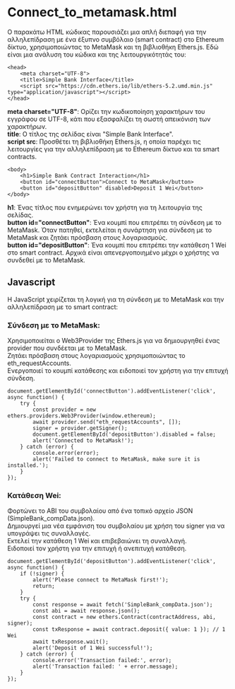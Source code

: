 # Connect_to_metamask.html
Ο παρακάτω HTML κώδικας παρουσιάζει μια απλή διεπαφή για την αλληλεπίδραση με ένα έξυπνο συμβόλαιο (smart contract) στο Ethereum δίκτυο, χρησιμοποιώντας το MetaMask και τη βιβλιοθήκη Ethers.js. Εδώ είναι μια ανάλυση του κώδικα και της λειτουργικότητάς του:
```
<head>
    <meta charset="UTF-8">
    <title>Simple Bank Interface</title>
    <script src="https://cdn.ethers.io/lib/ethers-5.2.umd.min.js" type="application/javascript"></script>
</head>
```
**meta charset="UTF-8"**: Ορίζει την κωδικοποίηση χαρακτήρων του εγγράφου σε UTF-8, κάτι που εξασφαλίζει τη σωστή απεικόνιση των χαρακτήρων.<br>
**title**: Ο τίτλος της σελίδας είναι "Simple Bank Interface".<br>
**script src**: Προσθέτει τη βιβλιοθήκη Ethers.js, η οποία παρέχει τις λειτουργίες για την αλληλεπίδραση με το Ethereum δίκτυο και τα smart contracts.<br>

```
<body>
    <h1>Simple Bank Contract Interaction</h1>
    <button id="connectButton">Connect to MetaMask</button>
    <button id="depositButton" disabled>Deposit 1 Wei</button>
</body>
```
**h1**: Ένας τίτλος που ενημερώνει τον χρήστη για τη λειτουργία της σελίδας.<br>
**button id="connectButton"**: Ένα κουμπί που επιτρέπει τη σύνδεση με το MetaMask. Όταν πατηθεί, εκτελείται η συνάρτηση για σύνδεση με το MetaMask και ζητάει πρόσβαση στους λογαριασμούς.<br>
**button id="depositButton"**: Ένα κουμπί που επιτρέπει την κατάθεση 1 Wei στο smart contract. Αρχικά είναι απενεργοποιημένο μέχρι ο χρήστης να συνδεθεί με το MetaMask.<br>
## Javascript
H JavaScript χειρίζεται τη λογική για τη σύνδεση με το MetaMask και την αλληλεπίδραση με το smart contract:
### Σύνδεση με το MetaMask:
Χρησιμοποιείται ο Web3Provider της Ethers.js για να δημιουργηθεί ένας provider που συνδέεται με το MetaMask.<br>
Ζητάει πρόσβαση στους λογαριασμούς χρησιμοποιώντας το eth_requestAccounts.<br>
Ενεργοποιεί το κουμπί κατάθεσης και ειδοποιεί τον χρήστη για την επιτυχή σύνδεση.<br>
```
document.getElementById('connectButton').addEventListener('click', async function() {
    try {
        const provider = new ethers.providers.Web3Provider(window.ethereum);
        await provider.send("eth_requestAccounts", []);
        signer = provider.getSigner();
        document.getElementById('depositButton').disabled = false;
        alert('Connected to MetaMask!');
    } catch (error) {
        console.error(error);
        alert('Failed to connect to MetaMask, make sure it is installed.');
    }
});

```

### Κατάθεση Wei:
Φορτώνει το ABI του συμβολαίου από ένα τοπικό αρχείο JSON (SimpleBank_compData.json).<br>
Δημιουργεί μια νέα εμφάνιση του συμβολαίου με χρήση του signer για να υπογράψει τις συναλλαγές.<br>
Εκτελεί την κατάθεση 1 Wei και επιβεβαιώνει τη συναλλαγή.<br>
Ειδοποιεί τον χρήστη για την επιτυχή ή ανεπιτυχή κατάθεση.<br>

```
document.getElementById('depositButton').addEventListener('click', async function() {
    if (!signer) {
        alert('Please connect to MetaMask first!');
        return;
    }
    try {
        const response = await fetch('SimpleBank_compData.json');
        const abi = await response.json();
        const contract = new ethers.Contract(contractAddress, abi, signer);
        const txResponse = await contract.deposit({ value: 1 }); // 1 Wei
        await txResponse.wait();
        alert('Deposit of 1 Wei successful!');
    } catch (error) {
        console.error('Transaction failed:', error);
        alert('Transaction failed: ' + error.message);
    }
});

```
